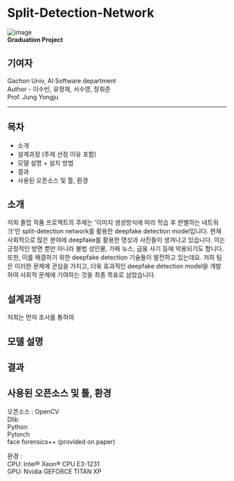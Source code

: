 # Split-Detection-Network

![image](https://user-images.githubusercontent.com/32592754/118756673-6300a280-b8a6-11eb-92a0-1df4ae9f776a.png)   
__Graduation Project__

## 기여자

Gachon Univ, AI·Software department   
Author - 이수빈, 유정재, 서수영, 장휘준   
Prof. Jung Yongju   

***
## 목차
* 소개
* 설계과정 (주제 선정 이유 포함)
* 모델 설명 + 설치 방법
* 결과
* 사용된 오픈소스 및 툴, 환경


## 소개
저희 졸업 작품 프로젝트의 주제는 '이미지 생성방식에 따라 학습 후 판별하는 네트워크'인 split-detection network를 활용한 deepfake detection model입니다. 현재 사회적으로 많은 분야에 deepfake를 활용한 영상과 사진들이 생겨나고 있습니다. 이는 긍정적인 방면 뿐만 아니라 불법 성인물, 가짜 뉴스, 금융 사기 등에 악용되기도 합니다. 또한, 이를 해결하기 위한 deepfake detection 기술들이 발전하고 있는데요. 저희 팀은 이러한 문제에 관심을 가지고, 더욱 효과적인 deepfake detection model을 개발하여 사회적 문제에 기여하는 것을 최종 목표로 삼았습니다.

## 설계과정
저희는 먼저 조사를 통하여

## 모델 설명

## 결과

## 사용된 오픈소스 및 툴, 환경

오픈소스  :
OpenCV   
Dlib   
Python   
Pytorch   
face forensics++ (provided on paper)   

환경 :   
CPU: Intel® Xeon® CPU E3-1231   
GPU: Nvidia GEFORCE TITAN XP   

